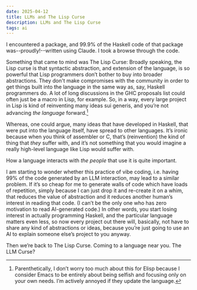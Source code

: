 ```yaml
---
date: 2025-04-12
title: LLMs and The Lisp Curse
description: LLMs and The Lisp Curse
tags: ai
---
```


I encountered a package,
and 99.9% of the Haskell code of that package was--proudly!--written using Claude. 
I took a browse through the code.

Something that came to mind was The Lisp Curse: 
Broadly speaking,
the Lisp curse is that syntactic abstraction,
and extension of the language,
is so powerful that Lisp programmers don’t bother to buy into broader abstractions.
They don't make compromises with the community in order to get things built into the language in the same way as, 
say, 
Haskell programmers do. 
A lot of long discussions in the GHC proposals list could often just be a macro in Lisp, for example. 
So, in a way, every large project in Lisp is kind of reinventing many ideas sui generis,
and you’re not advancing *the language* forward.[^1]

Whereas, one could argue, many ideas that have developed in Haskell, that were put into the language itself, have spread to other languages.
It’s ironic because when you think of assembler or C, that’s (reinvention) the kind of thing that *they* suffer with,
and it’s not something that you would imagine a really high-level language like Lisp would suffer with. 

How a language interacts with *the people* that use it is quite important. 

I am starting to wonder whether this practice of vibe coding,
i.e. having 99% of the code generated by an LLM interaction,
may lead to a similar problem. 
If it’s so cheap for me to generate walls of code which have loads of repetition,
simply because I can just drop it and re-create it on a whim, 
that reduces the value of abstraction and it reduces another human’s interest in reading that code. 
(I can’t be the only one who has zero motivation to read AI-generated code.) 
In other words, you start losing interest in actually programming Haskell, 
and the particular language matters even less, 
so now every project out there will, basically, not have to share any kind of abstractions or ideas,
because you’re just going to use an AI to explain someone else’s project to you anyway. 

Then we’re back to The Lisp Curse. Coming to a language near you. The LLM Curse?

[^1]: Parenthetically, I don’t worry too much about this for Elisp because I consider Emacs to be entirely about 
being selfish and focusing only on your own needs. I’m actively annoyed if they update the language.
